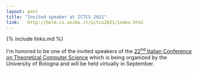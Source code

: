 ```yaml
---
layout: post
title: "Invited speaker at ICTCS 2021"
link:   http://helm.cs.unibo.it/ictcs2021/index.html
---
```


{% include links.md %}

I'm honored to be one of the invited speakers of the
[22<sup>nd</sup> Italian Conference on Theoretical Computer
Science](http://helm.cs.unibo.it/ictcs2021/index.html) which is
being organized by the University of Bologna and will be held
virtually in September.
